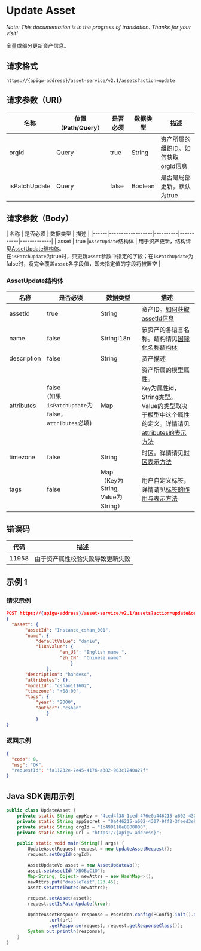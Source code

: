 # Update Asset

*Note: This documentation is in the progress of translation. Thanks for your visit!*

全量或部分更新资产信息。

## 请求格式

```
https://{apigw-address}/asset-service/v2.1/assets?action=update
```

## 请求参数（URI）

| 名称          | 位置（Path/Query） | 是否必须 | 数据类型 | 描述      |
|---------------|------------------|----------|-----------|--------------|
| orgId         | Query            | true     | String    | 资产所属的组织ID。[如何获取orgId信息](/docs/api/en/latest/api_faqs#orgid-orgid)                |
| isPatchUpdate       | Query            | false    | Boolean    | 是否是局部更新，默认为true               |
                                                                  

## 请求参数（Body）
| 名称 | 是否必须 | 数据类型 | 描述 |
|------|------------------|----------|-----------|-------------|
| asset     | true  |`AssetUpdate`结构体          | 用于资产更新，结构请见[AssetUpdate结构体](/docs/api/en/latest/asset/update_asset.html#id2)。<br>在`isPatchUpdate`为true时，只更新`asset`参数中指定的字段；在`isPatchUpdate`为false时，将完全覆盖`asset`各字段值，即未指定值的字段将被置空       |


### AssetUpdate结构体

| 名称  | 是否必须| 数据类型      | 描述               |
|-------|--------|--------|---------------------------|
| assetId |   true   | String | 资产ID。[如何获取assetId信息](/docs/api/en/latest/api_faqs.html#assetid-assetid)|
| name | false| StringI18n |该资产的各语言名称。结构请见[国际化名称结构体](/docs/api/en/latest/api_faqs.html#id3) |
| description | false     | String | 资产描述|
|attributes  | false<br>(如果`isPatchUpdate`为false，`attributes`必填) |Map  |资产所属的模型属性。<br>`Key`为属性id，String类型。Value的类型取决于模型中这个属性的定义。详情请见 [attributes的表示方法](/docs/api/en/latest/api_faqs.html#attributes) |
|timezone  |  false    |String  |时区。详情请见[时区表示方法](http://www.envisioniot.com/docs/api/en/latest/api_faqs.html#id4) |
|tags|false|Map<br>（Key为String, Value为String）|用户自定义标签，详情请见[标签的作用与表示方法](http://www.envisioniot.com/docs/api/en/latest/api_faqs.html#id6) |


## 错误码

| 代码  | 描述               |
|-----------------|--------------|
| 11958  | 由于资产属性校验失败导致更新失败     |



## 示例 1

### 请求示例

```json
POST https://{apigw-address}/asset-service/v2.1/assets?action=update&orgId=o15475450989191
{
  "asset": {
       "assetId": "Instance_cshan_001",
       "name": {
           "defaultValue": "daniu",
           "i18nValue": {
                    "en_US": "English name ",
                    "zh_CN": "Chinese name"
                        }
               },
       "description": "hahdesc",
       "attributes": {},
       "modelId": "cshan111602",
       "timezone": "+08:00",
       "tags": {
           "year": "2000",
           "author": "cshan"
               }
           }
}
```

### 返回示例

```json
{
  "code": 0,
  "msg": "OK"，
  "requestId": "fa11232e-7e45-4176-a382-963c1240a27f"
}

```


## Java SDK调用示例

```java
public class UpdateAsset {
    private static String appKey = "4ced4f38-1ced-476e0a446215-a602-4307";
    private static String appSecret = "0a446215-a602-4307-9ff2-3feed3e983ce";
    private static String orgId = "1c499110e8800000";
    private static String url = "https://{apigw-address}";

    public static void main(String[] args) {
        UpdateAssetRequest request = new UpdateAssetRequest();
        request.setOrgId(orgId);

        AssetUpdateVo asset = new AssetUpdateVo();
        asset.setAssetId("XBOBqC1O");
        Map<String, Object> newAttrs = new HashMap<>();
        newAttrs.put("doubleTest",123.45);
        asset.setAttributes(newAttrs);

        request.setAsset(asset);
        request.setIsPatchUpdate(true);

        UpdateAssetResponse response = Poseidon.config(PConfig.init().appKey(appKey).appSecret(appSecret).debug())
                .url(url)
                .getResponse(request, request.getResponseClass());
        System.out.println(response);
    }
}
```
